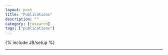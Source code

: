 ```yaml
---
layout: post
title: "Publications"
description: ""
category: [research]
tags: ["publications"]
---
```

{% include JB/setup %}

<script src="https://gist.github.com/ytakano/71986278d719a947913fe2cd27145109.js"></script>

---

